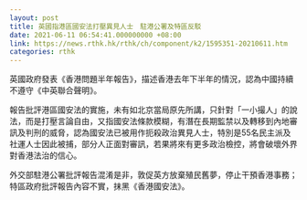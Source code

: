 ```yaml
---
layout: post
title: 英國指港區國安法打壓異見人士　駐港公署及特區反駁
date: 2021-06-11 06:54:41.000000000 +08:00
link: https://news.rthk.hk/rthk/ch/component/k2/1595351-20210611.htm
categories: rthk
---
```


英國政府發表《香港問題半年報告》，描述香港去年下半年的情況，認為中國持續不遵守《中英聯合聲明》。

報告批評港區國安法的實施，未有如北京當局原先所講，只針對「一小撮人」的說法，而是打壓言論自由，又指國安法條款模糊，有潛在長期監禁以及轉移到內地審訊及判刑的威脅，認為國安法已被用作扼殺政治異見人士，特別是55名民主派及社運人士因此被捕，部分人正面對審訊，若果將來有更多政治檢控，將會破壞外界對香港法治的信心。

外交部駐港公署批評報告混淆是非，敦促英方放棄殖民舊夢，停止干預香港事務；特區政府批評報告內容不實，抹黑《香港國安法》。

